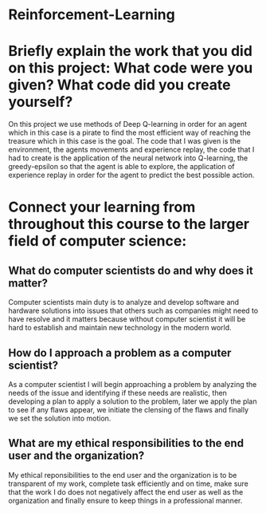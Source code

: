 # Reinforcement-Learning

# Briefly explain the work that you did on this project: What code were you given? What code did you create yourself?

On this project we use methods of Deep Q-learning in order for an agent which in this case is a pirate to find the most efficient way of reaching the treasure which in this case is the goal. The code that I was given is the environment, the agents movements and experience replay, the code that I had to create is the application of the neural network into Q-learning, the greedy-epsilon so that the agent is able to explore, the application of experience replay in order for the agent to predict the best possible action.

# Connect your learning from throughout this course to the larger field of computer science:
## What do computer scientists do and why does it matter?

Computer scientists main duty is to analyze and develop software and hardware solutions into issues that others such as companies might need to have resolve and it matters because without computer scientist it will be hard to establish and maintain new technology in the modern world.

## How do I approach a problem as a computer scientist?
As a computer scientist I will begin approaching a problem by analyzing the needs of the issue and identifying if these needs are realistic, then developing a plan to apply a solution to the problem, later we apply the plan to see if any flaws appear, we initiate the clensing of the flaws and finally we set the solution into motion.

## What are my ethical responsibilities to the end user and the organization?
My ethical reponsibilities to the end user and the organization is to be transparent of my work, complete task efficiently and on time, make sure that the work I do does not negatively affect the end user as well as the organization and finally ensure to keep things in a professional manner.

